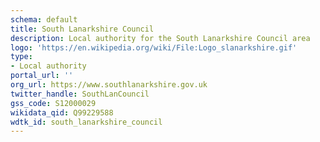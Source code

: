 ```yaml
---
schema: default
title: South Lanarkshire Council
description: Local authority for the South Lanarkshire Council area 
logo: 'https://en.wikipedia.org/wiki/File:Logo_slanarkshire.gif'
type:
- Local authority
portal_url: ''
org_url: https://www.southlanarkshire.gov.uk
twitter_handle: SouthLanCouncil
gss_code: S12000029
wikidata_qid: Q99229588
wdtk_id: south_lanarkshire_council
---
```

